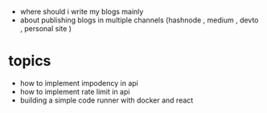 
- where should i write my blogs mainly 
- about publishing blogs in multiple channels (hashnode , medium , devto , personal site )


# topics
- how to implement impodency in api
- how to implement rate limit in api 
- building a simple code runner with docker and react 
